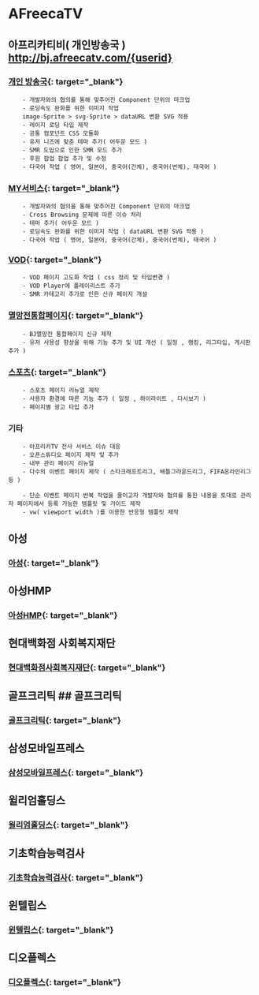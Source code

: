 
# AFreecaTV
## 아프리카티비( 개인방송국 )  http://bj.afreecatv.com/{userid}
### [개인 방송국](http://bj.afreecatv.com/khm11903){: target="_blank"}
```
	- 개발자와의 협의를 통해 맞추어진 Component 단위의 마크업
	- 로딩속도 완화를 위한 이미지 작업
	image-Sprite > svg-Sprite > dataURL 변환 SVG 적용
	- 레이지 로딩 타입 제작
	- 공통 컴포넌트 CSS 모듈화
	- 유저 니즈에 맞춘 테마 추가( 어두운 모드 )
	- SMR 도입으로 인한 SMR 모드 추가
	- 후원 팝업 팝업 추가 및 수정
	- 다국어 작업 ( 영어, 일본어, 중국어(간체), 중국어(번체), 태국어 )
```
### [MY서비스](http://my.afreecatv.com/feed){: target="_blank"}
```
	- 개발자와의 협의을 통해 맞추어진 Component 단위의 마크업
	- Cross Browsing 문제에 따른 이슈 처리
	- 테마 추가( 어두운 모드 )
	- 로딩속도 완화를 위한 이미지 작업 ( dataURL 변환 SVG 적용 )
	- 다국어 작업 ( 영어, 일본어, 중국어(간체), 중국어(번체), 태국어 )
```

### [VOD](http://bj.afreecatv.com/khm11903){: target="_blank"}
```
	- VOD 페이지 고도화 작업 ( css 정리 및 타입변경 )
	- VOD Player에 플레이리스트 추가
	- SMR 카테고리 추가로 인한 신규 페이지 개설
```
### [멸망전통합페이지](http://bj.afreecatv.com/khm11903){: target="_blank"}
```
	- BJ멸망전 통합페이지 신규 제작
	- 유저 사용성 향상을 위해 기능 추가 및 UI 개선 ( 일정 , 랭킹, 리그타입, 게시판 추가 )
```

### [스포츠](http://bj.afreecatv.com/khm11903){: target="_blank"}
```
	- 스포츠 페이지 리뉴얼 제작
	- 사용자 환경에 따른 기능 추가 ( 일정 , 하이라이트 , 다시보기 )
	- 페이지별 광고 타입 추가
```

### 기타
```
	- 아프리카TV 전사 서비스 이슈 대응
	- 오픈스튜디오 페이지 제작 및 추가
	- 내부 관리 페이지 리뉴얼
	- 다수의 이벤트 페이지 제작 ( 스타크래프트리그, 배틀그라운드리그, FIFA온라인리그 등 )

	- 단순 이벤트 페이지 반복 작업을 줄이고자 개발자와 협의를 통한 내용을 토대로 관리자 페이지에서 등록 가능한 템플릿 및 가이드 제작
	- vw( viewport width )를 이용한 반응형 템플릿 제작
```

## 아성
### [아성](http://www.asunggroup.com/){: target="_blank"}
## 아성HMP
### [아성HMP](http://www.asunghmp.com/){: target="_blank"}

## 현대백화점 사회복지재단
### [현대백화점사회복지재단](http://www.ehyundai.com/newPortal/sc/main/main.do){: target="_blank"}



## 골프크리틱	## 골프크리틱
### [골프크리틱](https://pangnima.github.io/golfcritic){: target="_blank"}




## 삼성모바일프레스
### [삼성모바일프레스](http://www.samsungmobilepress.com/){: target="_blank"}

## 윌리엄홀딩스
### [윌리엄홀딩스](https://pangnima.github.io/william){: target="_blank"}

## 기초학습능력검사
### [기초학습능력검사](http://www.nise-test.com/){: target="_blank"}



## 윈텔립스
### [윈텔립스](https://www.wintelips.com/){: target="_blank"}
## 디오플렉스
### [디오플렉스](http://doplex.co.kr/){: target="_blank"}
